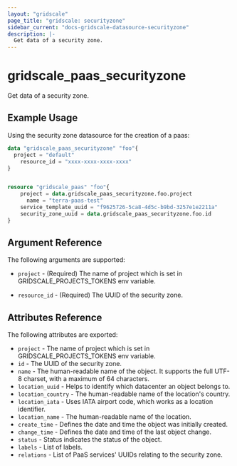 ```yaml
---
layout: "gridscale"
page_title: "gridscale: securityzone"
sidebar_current: "docs-gridscale-datasource-securityzone"
description: |-
  Get data of a security zone.
---
```


# gridscale_paas_securityzone

Get data of a security zone.

## Example Usage

Using the security zone datasource for the creation of a paas:

```terraform
data "gridscale_paas_securityzone" "foo"{
  project = "default"
	resource_id = "xxxx-xxxx-xxxx-xxxx"
}


resource "gridscale_paas" "foo"{
    project = data.gridscale_paas_securityzone.foo.project
	  name = "terra-paas-test"
    service_template_uuid = "f9625726-5ca8-4d5c-b9bd-3257e1e2211a"
    security_zone_uuid = data.gridscale_paas_securityzone.foo.id
}
```

## Argument Reference

The following arguments are supported:

* `project` - (Required) The name of project which is set in GRIDSCALE_PROJECTS_TOKENS env variable.

* `resource_id` - (Required) The UUID of the security zone.

## Attributes Reference

The following attributes are exported:

* `project` - The name of project which is set in GRIDSCALE_PROJECTS_TOKENS env variable.
* `id` - The UUID of the security zone.
* `name` - The human-readable name of the object. It supports the full UTF-8 charset, with a maximum of 64 characters.
* `location_uuid` - Helps to identify which datacenter an object belongs to.
* `location_country` - The human-readable name of the location's country.
* `location_iata` - Uses IATA airport code, which works as a location identifier.
* `location_name` - The human-readable name of the location.
* `create_time` - Defines the date and time the object was initially created.
* `change_time` - Defines the date and time of the last object change.
* `status` - Status indicates the status of the object.
* `labels` - List of labels.
* `relations` - List of PaaS services' UUIDs relating to the security zone.
